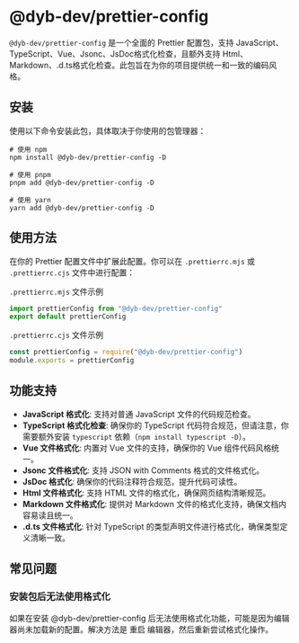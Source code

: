 # @dyb-dev/prettier-config

`@dyb-dev/prettier-config` 是一个全面的 Prettier 配置包，支持 JavaScript、TypeScript、Vue、Jsonc、JsDoc格式化检查，且额外支持 Html、Markdown、.d.ts格式化检查。此包旨在为你的项目提供统一和一致的编码风格。

## 安装

使用以下命令安装此包，具体取决于你使用的包管理器：

```shell
# 使用 npm
npm install @dyb-dev/prettier-config -D

# 使用 pnpm
pnpm add @dyb-dev/prettier-config -D

# 使用 yarn
yarn add @dyb-dev/prettier-config -D
```

## 使用方法

在你的 Prettier 配置文件中扩展此配置。你可以在 `.prettierrc.mjs` 或 `.prettierrc.cjs` 文件中进行配置：

`.prettierrc.mjs` 文件示例

```js
import prettierConfig from "@dyb-dev/prettier-config"
export default prettierConfig
```

`.prettierrc.cjs` 文件示例

```js
const prettierConfig = require("@dyb-dev/prettier-config")
module.exports = prettierConfig
```

## 功能支持

-   **JavaScript 格式化**: 支持对普通 JavaScript 文件的代码规范检查。
-   **TypeScript 格式化检查**: 确保你的 TypeScript 代码符合规范，但请注意，你需要额外安装 `typescript` 依赖（`npm install typescript -D`）。
-   **Vue 文件格式化**: 内置对 Vue 文件的支持，确保你的 Vue 组件代码风格统一。
-   **Jsonc 文件格式化**: 支持 JSON with Comments 格式的文件格式化。
-   **JsDoc 格式化**: 确保你的代码注释符合规范，提升代码可读性。
-   **Html 文件格式化**: 支持 HTML 文件的格式化，确保网页结构清晰规范。
-   **Markdown 文件格式化**: 提供对 Markdown 文件的格式化支持，确保文档内容易读且统一。
-   **.d.ts 文件格式化**: 针对 TypeScript 的类型声明文件进行格式化，确保类型定义清晰一致。

## 常见问题

### 安装包后无法使用格式化

如果在安装 @dyb-dev/prettier-config 后无法使用格式化功能，可能是因为编辑器尚未加载新的配置。解决方法是 重启 编辑器，然后重新尝试格式化操作。
